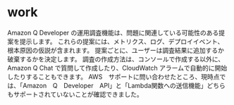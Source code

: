 # work
Amazon Q Developer の運用調査機能は、問題に関連している可能性のある提案を提示します。
これらの提案には、メトリクス、ログ、デプロイイベント、根本原因の仮説が含まれます。
提案ごとに、ユーザーは調査結果に追加するか破棄するかを決定します。
調査の作成方法は、コンソールで作成する以外に、Amazon Q Chat で質問して作成したり、CloudWatch アラームで自動的に開始したりすることもできます。
AWS　サポートに問い合わせたところ、現時点では、「Amazon　Q　Developer　API」と「Lambda関数への送信機能」どちらもサポートされていないことが確認できました。
